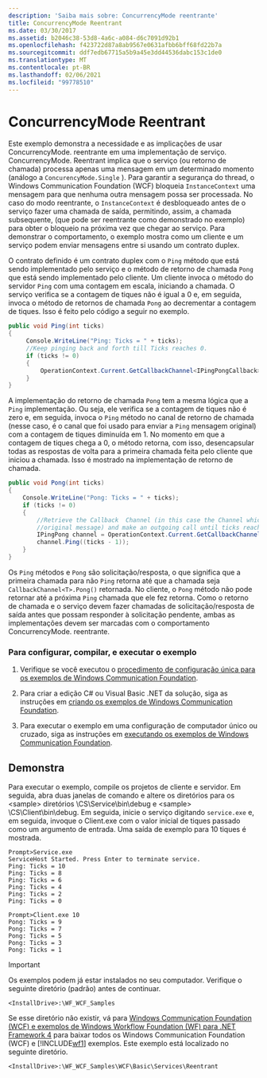 ```yaml
---
description: 'Saiba mais sobre: ConcurrencyMode reentrante'
title: ConcurrencyMode Reentrant
ms.date: 03/30/2017
ms.assetid: b2046c38-53d8-4a6c-a084-d6c7091d92b1
ms.openlocfilehash: f423722d87a8ab9567e0631afbb6bff68fd22b7a
ms.sourcegitcommit: ddf7edb67715a5b9a45e3dd44536dabc153c1de0
ms.translationtype: MT
ms.contentlocale: pt-BR
ms.lasthandoff: 02/06/2021
ms.locfileid: "99778510"
---
```

# <a name="concurrencymode-reentrant"></a>ConcurrencyMode Reentrant

Este exemplo demonstra a necessidade e as implicações de usar ConcurrencyMode. reentrante em uma implementação de serviço. ConcurrencyMode. Reentrant implica que o serviço (ou retorno de chamada) processa apenas uma mensagem em um determinado momento (análogo a `ConcurencyMode.Single` ). Para garantir a segurança do thread, o Windows Communication Foundation (WCF) bloqueia `InstanceContext` uma mensagem para que nenhuma outra mensagem possa ser processada. No caso do modo reentrante, o `InstanceContext` é desbloqueado antes de o serviço fazer uma chamada de saída, permitindo, assim, a chamada subsequente, (que pode ser reentrante como demonstrado no exemplo) para obter o bloqueio na próxima vez que chegar ao serviço. Para demonstrar o comportamento, o exemplo mostra como um cliente e um serviço podem enviar mensagens entre si usando um contrato duplex.  
  
 O contrato definido é um contrato duplex com o `Ping` método que está sendo implementado pelo serviço e o método de retorno de chamada `Pong` que está sendo implementado pelo cliente. Um cliente invoca o método do servidor `Ping` com uma contagem em escala, iniciando a chamada. O serviço verifica se a contagem de tiques não é igual a 0 e, em seguida, invoca o método de retornos de chamada `Pong` ao decrementar a contagem de tiques. Isso é feito pelo código a seguir no exemplo.  
  
```csharp
public void Ping(int ticks)  
{  
     Console.WriteLine("Ping: Ticks = " + ticks);  
     //Keep pinging back and forth till Ticks reaches 0.  
     if (ticks != 0)  
     {  
         OperationContext.Current.GetCallbackChannel<IPingPongCallback>().Pong((ticks - 1));  
     }  
}  
```  
  
 A implementação do retorno de chamada `Pong` tem a mesma lógica que a `Ping` implementação. Ou seja, ele verifica se a contagem de tiques não é zero e, em seguida, invoca o `Ping` método no canal de retorno de chamada (nesse caso, é o canal que foi usado para enviar a `Ping` mensagem original) com a contagem de tiques diminuída em 1. No momento em que a contagem de tiques chega a 0, o método retorna, com isso, desencapsular todas as respostas de volta para a primeira chamada feita pelo cliente que iniciou a chamada. Isso é mostrado na implementação de retorno de chamada.  
  
```csharp
public void Pong(int ticks)  
{  
    Console.WriteLine("Pong: Ticks = " + ticks);  
    if (ticks != 0)  
    {  
        //Retrieve the Callback  Channel (in this case the Channel which was used to send the  
        //original message) and make an outgoing call until ticks reaches 0.  
        IPingPong channel = OperationContext.Current.GetCallbackChannel<IPingPong>();  
        channel.Ping((ticks - 1));  
    }  
}  
```  
  
 Os `Ping` métodos e `Pong` são solicitação/resposta, o que significa que a primeira chamada para não `Ping` retorna até que a chamada seja `CallbackChannel<T>.Pong()` retornada. No cliente, o `Pong` método não pode retornar até a próxima `Ping` chamada que ele fez retorna. Como o retorno de chamada e o serviço devem fazer chamadas de solicitação/resposta de saída antes que possam responder à solicitação pendente, ambas as implementações devem ser marcadas com o comportamento ConcurrencyMode. reentrante.  
  
### <a name="to-set-up-build-and-run-the-sample"></a>Para configurar, compilar, e executar o exemplo  
  
1. Verifique se você executou o [procedimento de configuração única para os exemplos de Windows Communication Foundation](one-time-setup-procedure-for-the-wcf-samples.md).  
  
2. Para criar a edição C# ou Visual Basic .NET da solução, siga as instruções em [criando os exemplos de Windows Communication Foundation](building-the-samples.md).  
  
3. Para executar o exemplo em uma configuração de computador único ou cruzado, siga as instruções em [executando os exemplos de Windows Communication Foundation](running-the-samples.md).  
  
## <a name="demonstrates"></a>Demonstra  

 Para executar o exemplo, compile os projetos de cliente e servidor. Em seguida, abra duas janelas de comando e altere os diretórios para os \<sample> diretórios \CS\Service\bin\debug e \<sample> \CS\Client\bin\debug. Em seguida, inicie o serviço digitando `service.exe` e, em seguida, invoque o Client.exe com o valor inicial de tiques passado como um argumento de entrada. Uma saída de exemplo para 10 tiques é mostrada.  
  
```console  
Prompt>Service.exe  
ServiceHost Started. Press Enter to terminate service.  
Ping: Ticks = 10  
Ping: Ticks = 8  
Ping: Ticks = 6  
Ping: Ticks = 4  
Ping: Ticks = 2  
Ping: Ticks = 0  
  
Prompt>Client.exe 10  
Pong: Ticks = 9  
Pong: Ticks = 7  
Pong: Ticks = 5  
Pong: Ticks = 3  
Pong: Ticks = 1  
```  
  
> [!IMPORTANT]
> Os exemplos podem já estar instalados no seu computador. Verifique o seguinte diretório (padrão) antes de continuar.  
>
> `<InstallDrive>:\WF_WCF_Samples`  
>
> Se esse diretório não existir, vá para [Windows Communication Foundation (WCF) e exemplos de Windows Workflow Foundation (WF) para .NET Framework 4](https://www.microsoft.com/download/details.aspx?id=21459) para baixar todos os Windows Communication Foundation (WCF) e [!INCLUDE[wf1](../../../../includes/wf1-md.md)] exemplos. Este exemplo está localizado no seguinte diretório.  
>
> `<InstallDrive>:\WF_WCF_Samples\WCF\Basic\Services\Reentrant`  
